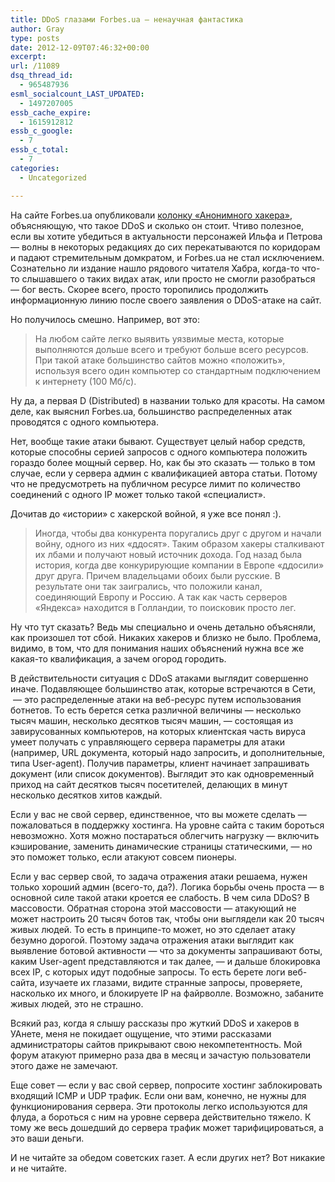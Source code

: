 ```yaml
---
title: DDoS глазами Forbes.ua — ненаучная фантастика
author: Gray
type: posts
date: 2012-12-09T07:46:32+00:00
excerpt:
url: /11089
dsq_thread_id:
  - 965487936
esml_socialcount_LAST_UPDATED:
  - 1497207005
essb_cache_expire:
  - 1615912812
essb_c_google:
  - 7
essb_c_total:
  - 7
categories:
  - Uncategorized

---
```








На сайте Forbes.ua опубликовали [колонку &#171;Анонимного хакера&#187;][1], объясняющую, что такое DDoS и сколько он стоит. Чтиво полезное, если вы хотите убедиться в актуальности персонажей Ильфа и Петрова — волны в некоторых редакциях до сих перекатываются по коридорам и падают стремительным домкратом, и Forbes.ua не стал исключением. Сознательно ли издание нашло рядового читателя Хабра, когда-то что-то слышавшего о таких видах атак, или просто не смогли разобраться — бог весть. Скорее всего, просто торопились продолжить информационную линию после своего заявления о DDoS-атаке на сайт.

Но получилось смешно. Например, вот это:

> На любом сайте легко выявить уязвимые места, которые выполняются дольше всего и требуют больше всего ресурсов. При такой атаке большинство сайтов можно «положить», используя всего один компьютер со стандартным подключением к интернету (100 Мб/с). 

Ну да, а первая D (Distributed) в названии только для красоты. На самом деле, как выяснил Forbes.ua, большинство распределенных атак проводятся с одного компьютера.

Нет, вообще такие атаки бывают. Существует целый набор средств, которые способны серией запросов с одного компьютера положить гораздо более мощный сервер. Но, как бы это сказать — только в том случае, если у сервера админ с квалификацией автора статьи. Потому что не предусмотреть на публичном ресурсе лимит по количество соединений с одного IP может только такой &#171;специалист&#187;.

Дочитав до &#171;истории&#187; с хакерской войной, я уже все понял :).

> Иногда, чтобы два конкурента поругались друг с другом и начали войну, одного из них «ддосят». Таким образом хакеры сталкивают их лбами и получают новый источник дохода. Год назад была история, когда две конкурирующие компании в Европе «ддосили» друг друга. Причем владельцами обоих были русские. В результате они так заигрались, что положили канал, соединяющий Европу и Россию. А так как часть серверов «Яндекса» находится в Голландии, то поисковик просто лег. 

Ну что тут сказать? Ведь мы специально и очень детально объясняли, как произошел тот сбой. Никаких хакеров и близко не было. Проблема, видимо, в том, что для понимания наших объяснений нужна все же какая-то квалификация, а зачем огород городить.

В действительности ситуация с DDoS атаками выглядит совершенно иначе. Подавляющее большинство атак, которые встречаются в Сети,  — это распределенные атаки на веб-ресурс путем использования ботнетов. То есть берется сетка различной величины — несколько тысяч машин, несколько десятков тысяч машин, — состоящая из завирусованных компьютеров, на которых клиентская часть вируса умеет получать с управляющего сервера параметры для атаки (например, URL документа, который надо запросить, и дополнительные, типа User-agent). Получив параметры, клиент начинает запрашивать документ (или список документов). Выглядит это как одновременный приход на сайт десятков тысяч посетителей, делающих в минут несколько десятков хитов каждый.

Если у вас не свой сервер, единственное, что вы можете сделать — пожаловаться в поддержку хостинга. На уровне сайта с таким бороться невозможно. Хотя можно постараться облегчить нагрузку — включить кэширование, заменить динамические страницы статическими, — но это поможет только, если атакуют совсем пионеры.

Если у вас сервер свой, то задача отражения атаки решаема, нужен только хороший админ (всего-то, да?). Логика борьбы очень проста — в основной силе такой атаки кроется ее слабость. В чем сила DDoS? В массовости. Обратная сторона этой массовости — атакующий не может настроить 20 тысяч ботов так, чтобы они выглядели как 20 тысяч живых людей. То есть в принципе-то может, но это сделает атаку безумно дорогой. Поэтому задача отражения атаки выглядит как выявление ботовой активности — что за документы запрашивают боты, каким User-agent представляются и так далее, — и дальше блокировка всех IP, с которых идут подобные запросы. То есть берете логи веб-сайта, изучаете их глазами, видите странные запросы, проверяете, насколько их много, и блокируете IP на файрволле. Возможно, забаните живых людей, это не страшно. 

Всякий раз, когда я слышу рассказы про жуткий DDoS и хакеров в УАнете, меня не покидает ощущение, что этими рассказами администраторы сайтов прикрывают свою некомпетентность. Мой форум атакуют примерно раза два в месяц и зачастую пользователи этого даже не замечают. 

Еще совет — если у вас свой сервер, попросите хостинг заблокировать входящий ICMP и UDP трафик. Если они вам, конечно, не нужны для функционирования сервера. Эти протоколы легко используются для флуда, а бороться с ним на уровне сервера действительно тяжело. К тому же весь дошедший до сервера трафик может тарифицироваться, а это ваши деньги.

И не читайте за обедом советских газет. А если других нет? Вот никакие и не читайте. 

 [1]: http://forbes.ua/opinions/1343613-skolko-stoit-provesti-ddos-ataku-na-forbes-ua
